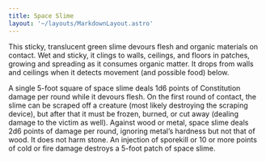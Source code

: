 ```yaml
---
title: Space Slime
layout: '~/layouts/MarkdownLayout.astro'
---
```

This sticky, translucent green slime devours flesh and organic materials on
contact. Wet and sticky, it clings to walls, ceilings, and floors in patches,
growing and spreading as it consumes organic matter. It drops from walls and
ceilings when it detects movement (and possible food) below.

A single 5-foot square of space slime deals 1d6 points of Constitution damage
per round while it devours flesh. On the first round of contact, the slime can
be scraped off a creature (most likely destroying the scraping device), but
after that it must be frozen, burned, or cut away (dealing damage to the
victim as well). Against wood or metal, space slime deals 2d6 points of damage
per round, ignoring metal’s hardness but not that of wood. It does not harm
stone. An injection of sporekill or 10 or more points of cold or fire damage
destroys a 5-foot patch of space slime.

